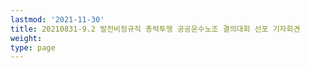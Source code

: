 ```yaml
---
lastmod: '2021-11-30'
title: 20210831-9.2 발전비정규직 총력투쟁 공공운수노조 결의대회 선포 기자회견
weight: 
type: page
---
```

